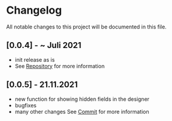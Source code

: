 # Changelog
All notable changes to this project will be documented in this file.


## [0.0.4] - ~ Juli 2021
- init release as is
- See [Repository](https://github.com/Muraxon/FutureCDesign) for more information

## [0.0.5] - 21.11.2021
- new function for showing hidden fields in the designer
- bugfixes
- many other changes See [Commit](https://github.com/Muraxon/FutureCDesign/commit/8b988d287ff3f05eed2859cf4274bc21b960f266) for more information
